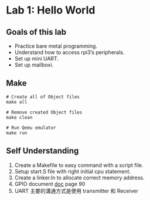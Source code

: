 # Lab 1: Hello World

## Goals of this lab
- Practice bare metal programming.
- Understand how to access rpi3’s peripherals.
- Set up mini UART.
- Set up mailboxi.

## Make
```
# Create all of Object files
make all

# Remove created Object files
make clean

# Run Qemu emulator
make run
```




## Self Understanding

1. Create a Makefile to easy command with a script file.
2. Setup start.S file with right initial cpu statement.
3. Create a linker.ln to allocate correct memory address.
4. GPIO document [doc](https://cs140e.sergio.bz/docs/BCM2837-ARM-Peripherals.pdf) page 90 
5. UART 主要的溝通方式是使用 transmitter 和 Receiver 